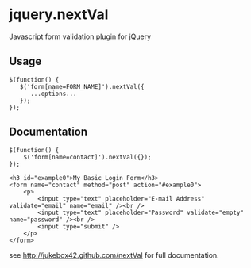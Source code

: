 # jquery.nextVal

Javascript form validation plugin for jQuery

## Usage

	$(function() {
	   $('form[name=FORM_NAME]').nextVal({
		  ...options...
	   });
	});

## Documentation

	$(function() {
		$('form[name=contact]').nextVal({});
	});

	<h3 id="example0">My Basic Login Form</h3>
	<form name="contact" method="post" action="#example0">
		<p>
			<input type="text" placeholder="E-mail Address" validate="email" name="email" /><br />
			<input type="text" placeholder="Password" validate="empty" name="password" /><br />
			<input type="submit" />
		</p>
	</form>

see http://jukebox42.github.com/nextVal for full documentation.